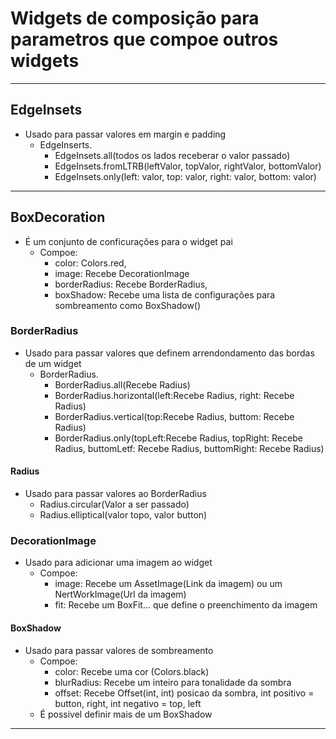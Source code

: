# Widgets de composição para parametros que compoe outros widgets

***
## EdgeInsets
- Usado para passar valores em margin e padding
    - EdgeInserts.
        -   EdgeInsets.all(todos os lados receberar o valor passado)
        -   EdgeInsets.fromLTRB(leftValor, topValor, rightValor, bottomValor)
        -   EdgeInsets.only(left: valor, top: valor, right: valor, bottom: valor)
***
## BoxDecoration
- É um conjunto de conficurações para o widget pai
    - Compoe:
        -   color: Colors.red,
        -   image: Recebe DecorationImage
        -   borderRadius: Recebe BorderRadius,
        -   boxShadow: Recebe uma lista de configurações para sombreamento como BoxShadow()
### BorderRadius
- Usado para passar valores que definem arrendondamento das bordas de um widget
    - BorderRadius.
        - BorderRadius.all(Recebe Radius)
        - BorderRadius.horizontal(left:Recebe Radius, right: Recebe Radius)
        - BorderRadius.vertical(top:Recebe Radius, buttom: Recebe Radius)
        - BorderRadius.only(topLeft:Recebe Radius, topRight: Recebe Radius, buttomLetf: Recebe Radius, buttomRight: Recebe Radius)
#### Radius
- Usado para passar valores ao BorderRadius
    - Radius.circular(Valor a ser passado)
    - Radius.elliptical(valor topo, valor button)
### DecorationImage
- Usado para adicionar uma imagem ao widget
    - Compoe:   
        - image: Recebe um AssetImage(Link da imagem) ou um NertWorkImage(Url da imagem)
        - fit: Recebe um BoxFit... que define o preenchimento da imagem
#### BoxShadow
- Usado para passar valores de sombreamento
    - Compoe:
        - color: Recebe uma cor (Colors.black)
        - blurRadius: Recebe um inteiro para tonalidade da sombra
        - offset: Recebe Offset(int, int) posicao da sombra, int positivo = button, right, int negativo = top, left
    - É possivel definir mais de um BoxShadow
***